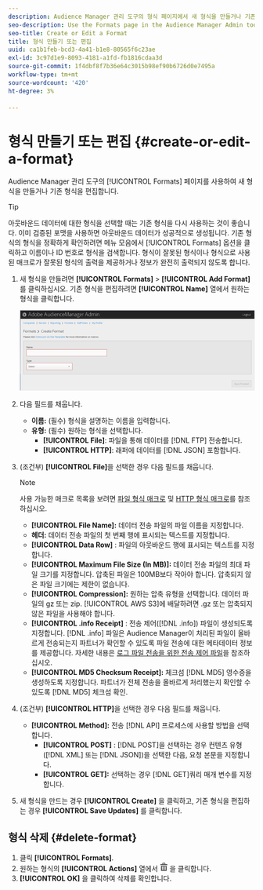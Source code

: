 ```yaml
---
description: Audience Manager 관리 도구의 형식 페이지에서 새 형식을 만들거나 기존 형식을 편집할 수 있습니다.
seo-description: Use the Formats page in the Audience Manager Admin tool to create a new format or to edit an existing format.
seo-title: Create or Edit a Format
title: 형식 만들기 또는 편집
uuid: ca1b1feb-bcd3-4a41-b1e8-80565f6c23ae
exl-id: 3c97d1e9-8093-4181-a1fd-fb1816cdaa3d
source-git-commit: 1f4dbf8f7b36e64c3015b98ef90b6726d0e7495a
workflow-type: tm+mt
source-wordcount: '420'
ht-degree: 3%

---
```


# 형식 만들기 또는 편집 {#create-or-edit-a-format}

Audience Manager 관리 도구의 [!UICONTROL Formats] 페이지를 사용하여 새 형식을 만들거나 기존 형식을 편집합니다.

<!-- t_create_format.xml -->

>[!TIP]
>
>아웃바운드 데이터에 대한 형식을 선택할 때는 기존 형식을 다시 사용하는 것이 좋습니다. 이미 검증된 포맷을 사용하면 아웃바운드 데이터가 성공적으로 생성됩니다. 기존 형식의 형식을 정확하게 확인하려면 메뉴 모음에서 [!UICONTROL Formats] 옵션을 클릭하고 이름이나 ID 번호로 형식을 검색합니다. 형식이 잘못된 형식이나 형식으로 사용된 매크로가 잘못된 형식의 출력을 제공하거나 정보가 완전히 출력되지 않도록 합니다.

1. 새 형식을 만들려면 **[!UICONTROL Formats]** > **[!UICONTROL Add Format]** 를 클릭하십시오. 기존 형식을 편집하려면 **[!UICONTROL Name]** 열에서 원하는 형식을 클릭합니다.

   ![](assets/create_format.png)

1. 다음 필드를 채웁니다.
   * **이름:**  (필수) 형식을 설명하는 이름을 입력합니다.
   * **유형:** (필수) 원하는 형식을 선택합니다.
      * **[!UICONTROL File]**: 파일을 통해 데이터를  [!DNL FTP] 전송합니다.
      * **[!UICONTROL HTTP]**: 래퍼에 데이터를  [!DNL JSON] 포함합니다.

1. (조건부) **[!UICONTROL File]**&#x200B;을 선택한 경우 다음 필드를 채웁니다.

   >[!NOTE]
   >
   >사용 가능한 매크로 목록을 보려면 [파일 형식 매크로](../formats/file-formats.md#concept_A867101505074418A58DE325949E5089) 및 [HTTP 형식 매크로](../formats/web-formats.md#reference_C392124A5F3F42E49F8AADDBA601ADFE)를 참조하십시오.

   * **[!UICONTROL File Name]:** 데이터 전송 파일의 파일 이름을 지정합니다.
   * **헤더:** 데이터 전송 파일의 첫 번째 행에 표시되는 텍스트를 지정합니다.
   * **[!UICONTROL Data Row]** : 파일의 아웃바운드 행에 표시되는 텍스트를 지정합니다.
   * **[!UICONTROL Maximum File Size (In MB)]:** 데이터 전송 파일의 최대 파일 크기를 지정합니다. 압축된 파일은 100MB보다 작아야 합니다. 압축되지 않은 파일 크기에는 제한이 없습니다.
   * **[!UICONTROL Compression]:** 원하는 압축 유형을 선택합니다. 데이터 파일의 gz 또는 zip. [!UICONTROL AWS S3]에 배달하려면 .gz 또는 압축되지 않은 파일을 사용해야 합니다.
   * **[!UICONTROL .info Receipt]** : 전송 제어([!DNL .info]) 파일이 생성되도록 지정합니다. [!DNL .info] 파일은 Audience Manager이 처리된 파일이 올바르게 전송되는지 파트너가 확인할 수 있도록 파일 전송에 대한 메타데이터 정보를 제공합니다. 자세한 내용은 [로그 파일 전송을 위한 전송 제어 파일](https://experienceleague.adobe.com/docs/audience-manager/user-guide/implementation-integration-guides/receiving-audience-data/batch-outbound-data-transfers/transfer-control-files.html?lang=en)을 참조하십시오.
   * **[!UICONTROL MD5 Checksum Receipt]:** 체크섬  [!DNL MD5] 영수증을 생성하도록 지정합니다. 파트너가 전체 전송을 올바르게 처리했는지 확인할 수 있도록 [!DNL MD5] 체크섬 확인.

1. (조건부) **[!UICONTROL HTTP]**&#x200B;을 선택한 경우 다음 필드를 채웁니다.

   * **[!UICONTROL Method]:** 전송  [!DNL API] 프로세스에 사용할 방법을 선택합니다.
      * **[!UICONTROL POST]** :  [!DNL POST]을 선택하는 경우 컨텐츠 유형([!DNL XML]  또는  [!DNL JSON])을 선택한 다음, 요청 본문을 지정합니다.
      * **[!UICONTROL GET]:** 선택하는 경우  [!DNL GET]쿼리 매개 변수를 지정합니다.

1. 새 형식을 만드는 경우 **[!UICONTROL Create]** 을 클릭하고, 기존 형식을 편집하는 경우 **[!UICONTROL Save Updates]** 를 클릭합니다.

## 형식 삭제 {#delete-format}

1. 클릭 **[!UICONTROL Formats]**.
2. 원하는 형식의 **[!UICONTROL Actions]** 열에서 ![](assets/icon_delete.png) 을 클릭합니다.
3. **[!UICONTROL OK]** 을 클릭하여 삭제를 확인합니다.
